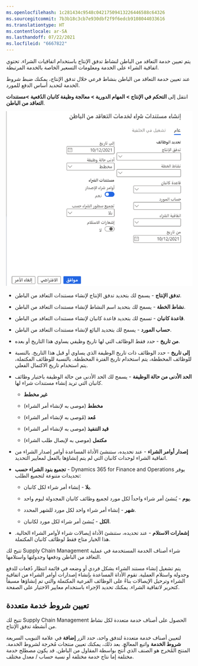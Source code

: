 ```yaml
---
ms.openlocfilehash: 1c281434c9548c04217509413226446588c64326
ms.sourcegitcommit: 7b3b18c3cb7e930dbf2f9f6edcb9108044033616
ms.translationtype: HT
ms.contentlocale: ar-SA
ms.lasthandoff: 07/22/2021
ms.locfileid: "6667822"
---
```


يتم تعيين خدمة التعاقد من الباطن لنشاط تدفق الإنتاج باستخدام اتفاقيات الشراء. تحتوي اتفاقية الشراء على الخدمة ومعلومات التسعير الخاصة بالخدمة المرتبطة.

عند تعيين خدمة التعاقد من الباطن بنشاط فرعي خلال تدفق الإنتاج، يمكنك ضبط شروط الخدمة لتحديد أساس الدفع للمورد.

انتقل إلى **التحكم في الإنتاج > المهام الدورية > معالجة وظيفة كانبان الدُفعية >مستندات التعاقد من الباطن**.

![لقطة شاشة لصفحة إنشاء مستندات شراء لخدمات التعاقد من الباطن.](../media/subcontract-documents.png) 

-   **تدفق الإنتاج** - يسمح لك بتحديد تدفق الإنتاج لإنشاء مستندات التعاقد من الباطن.

-   **نشاط الخطة** - يسمح لك بتحديد اسم النشاط لإنشاء مستندات التعاقد من الباطن.

-   **قاعدة كانبان** - تسمح لك بتحديد قاعدة كانبان لإنشاء مستندات التعاقد من الباطن.

-   **حساب المورد** - يسمح لك بتحديد البائع لإنشاء مستندات التعاقد من الباطن.

-   **من تاريخ** - حدد فقط الوظائف التي لها تاريخ وظيفي يساوي هذا التاريخ أو بعده.

-   **إلى تاريخ** - حدد الوظائف ذات تاريخ الوظيفة الذي يساوي أو قبل هذا التاريخ. بالنسبة للوظائف المخططة، يتم استخدام تاريخ الفترة المخططة. بالنسبة للوظائف المكتملة، يتم استخدام تاريخ الاكتمال الفعلي.

-   **الحد الأدنى من حالة الوظيفة** - يسمح لك الحد الأدنى من حالة الوظيفة باختيار وظائف كانبان التي تريد إنشاء مستندات شراء لها.

    -   **غير مخطط**

    -   **مخطط** (موصى به لإنشاء أمر الشراء)

    -   **مُعد** (مُوصى به لإنشاء أمر الشراء)

    -   **قيد التنفيذ** (موصى به لإنشاء أمر الشراء)

    -   **مكتمل** (موصى به لإيصال طلب الشراء)

-   **إصدار أوامر الشراء** - عند تحديده، ستنشئ الأداة المساعدة أوامر إصدار الشراء من اتفاقية الشراء لوحدات كانبان التي لم يتم إنشاؤها بالفعل لمعايير التحديد.

-   **تجميع بنود الشراء حسب** - Dynamics 365 for Finance and Operations يوفر تحديدات متنوعة لتجميع الطلب:

    -   **بلا** - إنشاء أمر شراء لكل كانبان.

    -   **يوم** - يُنشئ أمر شراء واحداً لكل مورد لجميع وظائف كانبان المجدولة ليوم واحد.

    -   **شهر** - إنشاء أمر شراء واحد لكل مورد للشهر المحدد.

    -   **الكل** - يُنشئ أمر شراء لكل مورد لكانبان.

-   **إشعارات الاستلام** - عند تحديده، ستنشئ الأداة إيصالات شراء لأوامر الشراء الحالية. هذا الخيار متاح فقط لوظائف كانبان المكتملة.

تتيح لك Supply Chain Management شراء أصناف الخدمة المستخدمة في عملية التعاقد من الباطن ودفعها وجدولتها واستلامها.

يتم تشغيل إنشاء مستند الشراء بشكل فردي أو وضعه في قائمة انتظار دُفعات للدفع وجدولة واستلام العملية. تقوم الأداة المساعدة بإنشاء إصدارات أوامر الشراء من اتفاقية الشراء وترحيل الإيصالات بناءً على الوظائف الفرعية المكتملة والتي تم إنشاؤها مسبقاً كتحرير لاتفاقية الشراء. يمكنك تحديد الإجراء باستخدام معايير الاختيار على الصفحة.

## <a name="assign-multiple-service-terms"></a>تعيين شروط خدمة متعددة

تتيح لك Supply Chain Management الحصول على أصناف خدمة متعددة لكل نشاط من أنشطة تدفق الإنتاج.

لتعيين أصناف خدمة متعددة لتدفق واحد، حدد الزر **إضافة** في علامة التبويب السريعة **شروط الخدمة** واتبع المعالج. بعد ذلك، يمكنك تعيين منتجات مُخرجة لشروط الخدمة. المنتج المُخرج هو الصنف الذي أُنتج بواسطة المقاول من الباطن. قد يكون مصطلح خدمة مختلفة إما نتاج خدمة مختلفة أو نسبة حساب / معدل مختلف.

